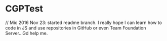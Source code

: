 # CGPTest
// Mic 2016 Nov 23: started readme branch. I really hope I can learn how to code in JS and use repositories in GitHub or even Team Foundation Server...Gd help me.
